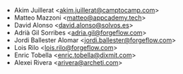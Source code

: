 - Akim Juillerat \<<akim.juillerat@camptocamp.com>\>
- Matteo Mazzoni \<<matteo@appcademy.tech>\>
- David Alonso \<<david.alonso@solvos.es>\>
- Adrià Gil Sorribes \<<adria.gil@forgeflow.com>\>
- Jordi Ballester Alomar \<<jordi.ballester@forgeflow.com>\>
- Lois Rilo \<<lois.rilo@forgeflow.com>\>
- Enric Tobella \<<enric.tobella@dixmit.com>\>
- Alexei Rivera \<<arivera@archeti.com>\>
